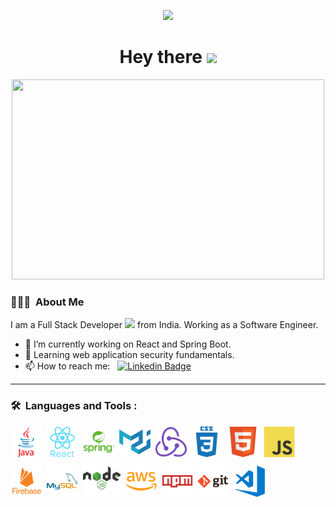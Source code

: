 <p align="center"><img src="https://media.giphy.com/media/M9gbBd9nbDrOTu1Mqx/giphy.gif" width="150"/></p>

<h1 align="center">Hey there <img src="https://media.giphy.com/media/hvRJCLFzcasrR4ia7z/giphy.gif" width="25px"></h1>

<p align="center"><img src="https://github.com/abhisheknaiidu/abhisheknaiidu/blob/master/code.gif?raw=true" width="500" height="320" /></p>

### 👨🏻‍💻 &nbsp;About Me

I am a Full Stack Developer <img src="https://media.giphy.com/media/WUlplcMpOCEmTGBtBW/giphy.gif" width="30"> from India. Working as a Software Engineer.

- 🔭 I’m currently working on React and Spring Boot.
- 🌱 Learning web application security fundamentals.
- 📫 How to reach me: &nbsp; [![Linkedin Badge](https://img.shields.io/badge/-kakbar-blue?style=flat&logo=Linkedin&logoColor=white)](https://www.linkedin.com/in/kakbar)

---

### 🛠 &nbsp;Languages and Tools :

<p>
<img src="https://github.com/devicons/devicon/blob/master/icons/java/java-original-wordmark.svg" alt="Java" width="50" height="50"/>&nbsp;
<img src="https://github.com/devicons/devicon/blob/master/icons/react/react-original-wordmark.svg" alt="React" width="50" height="50"/>&nbsp;
<img src="https://github.com/devicons/devicon/blob/master/icons/spring/spring-original-wordmark.svg" alt="Spring" width="50" height="50"/>&nbsp;
<img src="https://github.com/devicons/devicon/blob/master/icons/materialui/materialui-original.svg" alt="Material UI" width="50" height="50"/>&nbsp;
<img src="https://github.com/devicons/devicon/blob/master/icons/redux/redux-original.svg" alt="Redux " width="50" height="50"/>&nbsp;
<img src="https://github.com/devicons/devicon/blob/master/icons/css3/css3-plain-wordmark.svg" alt="CSS" width="50" height="50"/>&nbsp;
<img src="https://github.com/devicons/devicon/blob/master/icons/html5/html5-original.svg" alt="HTML" width="50" height="50"/>&nbsp;
<img src="https://github.com/devicons/devicon/blob/master/icons/javascript/javascript-original.svg" alt="JavaScript" width="50" height="50"/>&nbsp;
<img src="https://github.com/devicons/devicon/blob/master/icons/firebase/firebase-plain-wordmark.svg" alt="Firebase" width="50" height="50"/>&nbsp;
<img src="https://github.com/devicons/devicon/blob/master/icons/mysql/mysql-original-wordmark.svg" alt="MySQL" width="50" height="50"/>&nbsp;
<img src="https://github.com/devicons/devicon/blob/master/icons/nodejs/nodejs-original-wordmark.svg" alt="NodeJS" width="60" height="60"/>&nbsp;
<img src="https://github.com/devicons/devicon/blob/master/icons/amazonwebservices/amazonwebservices-plain-wordmark.svg" alt="AWS" width="50" height="50"/>&nbsp;
<img src="https://github.com/devicons/devicon/blob/master/icons/npm/npm-original-wordmark.svg" alt="npm" width="50" height="50"/>&nbsp;
<img src="https://github.com/devicons/devicon/blob/master/icons/git/git-original-wordmark.svg" alt="Git" width="50" height="50"/>&nbsp;
<img src="https://raw.githubusercontent.com/github/explore/80688e429a7d4ef2fca1e82350fe8e3517d3494d/topics/visual-studio-code/visual-studio-code.png" alt="VSCode" width="50" height="50"/>&nbsp;

</p>

<!--
**itsZed0/itsZed0** is a ✨ _special_ ✨ repository because its `README.md` (this file) appears on your GitHub profile.

Here are some ideas to get you started:

- 🔭 I’m currently working on ...
- 🌱 I’m currently learning ...
- 👯 I’m looking to collaborate on ...
- 🤔 I’m looking for help with ...
- 💬 Ask me about ...
- 📫 How to reach me: ...
- 😄 Pronouns: ...
- ⚡ Fun fact: ...
-->
